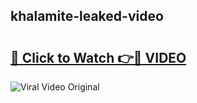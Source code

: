 ## khalamite-leaked-video 

# <h2><a href="http://freeplayer.one?title=khalamite-leaked-video&ref=21J">🔗 Click to Watch 👉🔴 VIDEO</a></h2>

<a href="http://freeplayer.one?title=khalamite-leaked-video&ref=21J" rel="nofollow" data-target="animated-image.originalLink"><img src="https://i.ibb.co.com/xMMVF88/686577567.gif" alt="Viral Video Original" style="max-width: 100%; display: inline-block;" data-target="animated-image.originalImage"></a>

